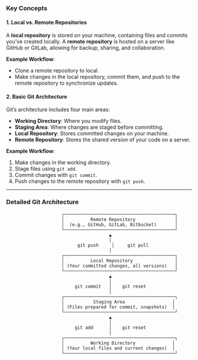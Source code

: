 
### Key Concepts

#### 1. Local vs. Remote Repositories

A **local repository** is stored on your machine, containing files and commits you’ve created locally. A **remote repository** is hosted on a server like GitHub or GitLab, allowing for backup, sharing, and collaboration.

**Example Workflow**:
- Clone a remote repository to local.
- Make changes in the local repository, commit them, and push to the remote repository to synchronize updates.

#### 2. Basic Git Architecture

Git’s architecture includes four main areas:

- **Working Directory**: Where you modify files.
- **Staging Area**: Where changes are staged before committing.
- **Local Repository**: Stores committed changes on your machine.
- **Remote Repository**: Stores the shared version of your code on a server.

**Example Workflow**:
1. Make changes in the working directory.
2. Stage files using `git add`.
3. Commit changes with `git commit`.
4. Push changes to the remote repository with `git push`.

---

### Detailed Git Architecture

```
                     ┌──────────────────────────────────────────┐
                     │          Remote Repository               │
                     │  (e.g., GitHub, GitLab, Bitbucket)       │
                     └──────────────────────────────────────────┘
                                       ▲
                                       │
                           git push     │     git pull
                                       │
                     ┌──────────────────────────────────────────┐
                     │          Local Repository                │
                     │ (Your committed changes, all versions)   │
                     └──────────────────────────────────────────┘
                                       ▲
                                       │
                          git commit   │    git reset
                                       │
                     ┌──────────────────────────────────────────┐
                     │           Staging Area                  │
                     │ (Files prepared for commit, snapshots)  │
                     └──────────────────────────────────────────┘
                                       ▲
                                       │
                          git add      │    git reset
                                       │
                     ┌──────────────────────────────────────────┐
                     │          Working Directory              │
                     │ (Your local files and current changes)  │
                     └──────────────────────────────────────────┘
```
